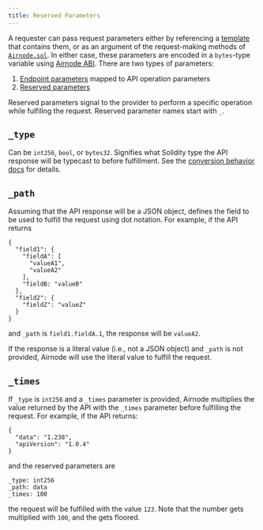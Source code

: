 ```yaml
---
title: Reserved Parameters
---
```


A requester can pass request parameters either by referencing a [template](/request-response-protocol/template.md) that contains them, or as an argument of the request-making methods of [`Airnode.sol`](/request-response-protocol/general-structure.md#airnodesol). In either case, these parameters are encoded in a `bytes`-type variable using [Airnode ABI](/airnode/airnode-abi-specifications.md). There are two types of parameters:

1. [Endpoint parameters](https://github.com/api3dao/api3-docs/blob/master/airnode/ois.md#55-parameters) mapped to API operation parameters
2. [Reserved parameters](https://github.com/api3dao/api3-docs/blob/master/airnode/ois.md#54-reservedparameters)

Reserved parameters signal to the provider to perform a specific operation while fulfillng the request. Reserved parameter names start with `_`.

## `_type`

Can be `int256`, `bool`, or `bytes32`. Signifies what Solidity type the API response will be typecast to before fulfillment. See the [conversion behavior docs](https://github.com/api3dao/airnode/tree/master/packages/adapter#conversion-behaviour) for details.

## `_path`

Assuming that the API response will be a JSON object, defines the field to be used to fulfill the request using dot notation. For example, if the API returns

```text
{
  "field1": {
    "fieldA": [
      "valueA1",
      "valueA2"
    ],
    "fieldB: "valueB"
  },
  "field2": {
    "fieldZ": "valueZ"
  }
}
```

and `_path` is `field1.fieldA.1`, the response will be `valueA2`.

If the response is a literal value \(i.e., not a JSON object\) and `_path` is not provided, Airnode will use the literal value to fulfill the request.

## `_times`

If `_type` is `int256` and a `_times` parameter is provided, Airnode multiplies the value returned by the API with the `_times` parameter before fulfilling the request. For example, if the API returns:

```text
{
  "data": "1.238",
  "apiVersion": "1.0.4"
}
```

and the reserved parameters are

```text
_type: int256
_path: data
_times: 100
```

the request will be fulfilled with the value `123`. Note that the number gets multiplied with `100`, and the gets floored.
